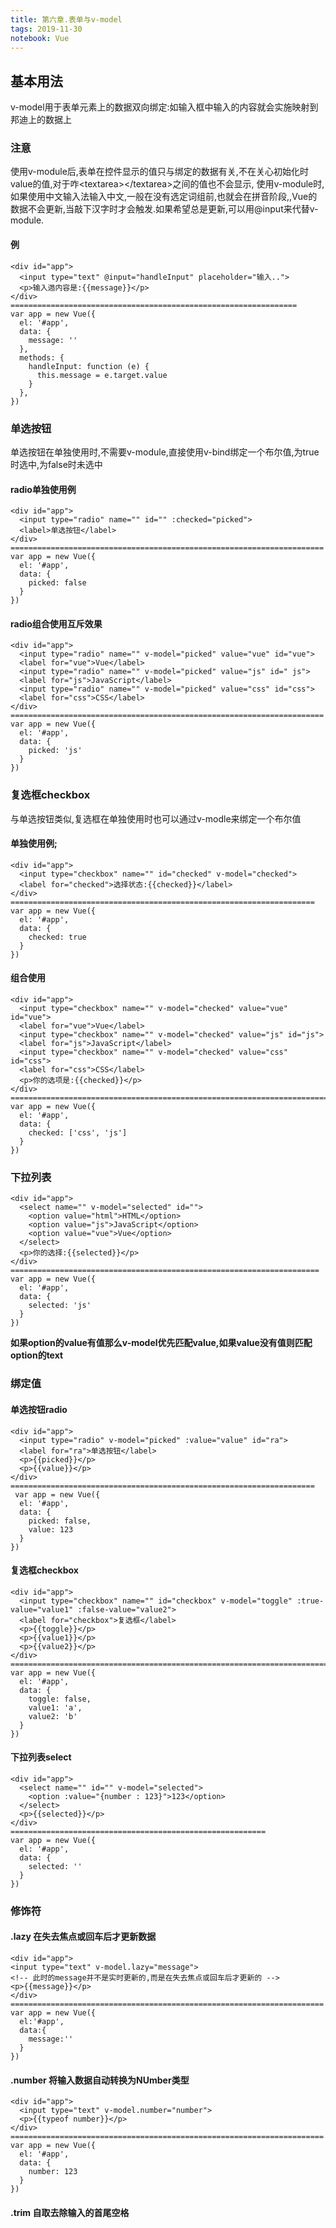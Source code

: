 ```yaml
---
title: 第六章.表单与v-model
tags: 2019-11-30
notebook: Vue
---
```


## 基本用法

v-model用于表单元素上的数据双向绑定:如输入框中输入的内容就会实施映射到邦迪上的数据上

### 注意

  使用v-module后,表单在控件显示的值只与绑定的数据有关,不在关心初始化时value的值,对于咋\<textarea\>\</textarea\>之间的值也不会显示,
  使用v-module时,如果使用中文输入法输入中文,一般在没有选定词组前,也就会在拼音阶段,,Vue的数据不会更新,当敲下汉字时才会触发.如果希望总是更新,可以用@input来代替v-module.

#### 例

    <div id="app">
      <input type="text" @input="handleInput" placeholder="输入..">
      <p>输入逇内容是:{{message}}</p>
    </div>
    ================================================================
    var app = new Vue({
      el: '#app',
      data: {
        message: ''
      },
      methods: {
        handleInput: function (e) {
          this.message = e.target.value
        }
      },
    })

### 单选按钮
  单选按钮在单独使用时,不需要v-module,直接使用v-bind绑定一个布尔值,为true时选中,为false时未选中
#### radio单独使用例

    <div id="app">
      <input type="radio" name="" id="" :checked="picked">
      <label>单选按钮</label>
    </div>
    ======================================================================
    var app = new Vue({
      el: '#app',
      data: {
        picked: false
      }
    })

#### radio组合使用互斥效果
    <div id="app">
      <input type="radio" name="" v-model="picked" value="vue" id="vue">
      <label for="vue">Vue</label>
      <input type="radio" name="" v-model="picked" value="js" id=" js">
      <label for="js">JavaScript</label>
      <input type="radio" name="" v-model="picked" value="css" id="css">
      <label for="css">CSS</label>
    </div>
    ======================================================================
    var app = new Vue({
      el: '#app',
      data: {
        picked: 'js'
      }
    })

### 复选框checkbox
  与单选按钮类似,复选框在单独使用时也可以通过v-modle来绑定一个布尔值

#### 单独使用例;

    <div id="app">
      <input type="checkbox" name="" id="checked" v-model="checked">
      <label for="checked">选择状态:{{checked}}</label>
    </div>
    ====================================================================
    var app = new Vue({
      el: '#app',
      data: {
        checked: true
      }
    })
#### 组合使用

    <div id="app">
      <input type="checkbox" name="" v-model="checked" value="vue" id="vue">
      <label for="vue">Vue</label>
      <input type="checkbox" name="" v-model="checked" value="js" id="js">
      <label for="js">JavaScript</label>
      <input type="checkbox" name="" v-model="checked" value="css" id="css">
      <label for="css">CSS</label>
      <p>你的选项是:{{checked}}</p>
    </div>
    ========================================================================
    var app = new Vue({
      el: '#app',
      data: {
        checked: ['css', 'js']
      }
    })

### 下拉列表

    <div id="app">
      <select name="" v-model="selected" id="">
        <option value="html">HTML</option>
        <option value="js">JavaScript</option>
        <option value="vue">Vue</option>
      </select>
      <p>你的选择:{{selected}}</p>
    </div>
    =====================================================================
    var app = new Vue({
      el: '#app',
      data: {
        selected: 'js'
      }
    })
**如果option的value有值那么v-model优先匹配value,如果value没有值则匹配option的text**

### 绑定值

#### 单选按钮radio

    <div id="app">
      <input type="radio" v-model="picked" :value="value" id="ra">
      <label for="ra">单选按钮</label>
      <p>{{picked}}</p>
      <p>{{value}}</p>
    </div>
    ====================================================================
     var app = new Vue({
      el: '#app',
      data: {
        picked: false,
        value: 123
      }
    })

#### 复选框checkbox

    <div id="app">
      <input type="checkbox" name="" id="checkbox" v-model="toggle" :true-value="value1" :false-value="value2">
      <label for="checkbox">复选框</label>
      <p>{{toggle}}</p>
      <p>{{value1}}</p>
      <p>{{value2}}</p>
    </div>
    ============================================================================================================
    var app = new Vue({
      el: '#app',
      data: {
        toggle: false,
        value1: 'a',
        value2: 'b'
      }
    })

#### 下拉列表select

    <div id="app">
      <select name="" id="" v-model="selected">
        <option :value="{number : 123}">123</option>
      </select>
      <p>{{selected}}</p>
    </div>
    =========================================================
    var app = new Vue({
      el: '#app',
      data: {
        selected: ''
      }
    })

### 修饰符

#### .lazy 在失去焦点或回车后才更新数据

    <div id="app">
    <input type="text" v-model.lazy="message">
    <!-- 此时的message并不是实时更新的,而是在失去焦点或回车后才更新的 -->
    <p>{{message}}</p>
    </div>
    ======================================================================
    var app = new Vue({
      el:'#app',
      data:{
        message:''
      }
    })

#### .number 将输入数据自动转换为NUmber类型

    <div id="app">
      <input type="text" v-model.number="number">
      <p>{{typeof number}}</p>
    </div>
    ======================================================================
    var app = new Vue({
      el: '#app',
      data: {
        number: 123
      }
    })

#### .trim 自取去除输入的首尾空格
  



